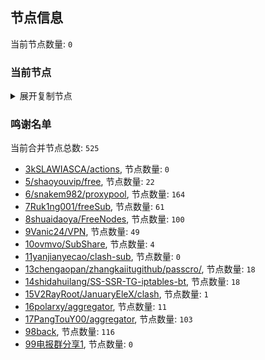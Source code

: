 
## 节点信息
当前节点数量: `0`
### 当前节点
<details>
  <summary>展开复制节点</summary>

    

</details>

### 鸣谢名单
当前合并节点总数: `525`
- [3kSLAWIASCA/actions](https://github.com/kSLAWIASCA/actions), 节点数量: `0`
- [5/shaoyouvip/free](https://github.com/shaoyouvip/free), 节点数量: `22`
- [6/snakem982/proxypool](https://github.com/snakem982/proxypool), 节点数量: `164`
- [7Ruk1ng001/freeSub](https://github.com/Ruk1ng001/freeSub), 节点数量: `61`
- [8shuaidaoya/FreeNodes](https://github.com/shuaidaoya/FreeNodes), 节点数量: `100`
- [9Vanic24/VPN](https://github.com/Vanic24/VPN), 节点数量: `49`
- [10ovmvo/SubShare](https://github.com/ovmvo/SubShare), 节点数量: `4`
- [11yanjianyecao/clash-sub](https://github.com/yanjianyecao/clash-sub), 节点数量: `0`
- [13chengaopan/zhangkaiitugithub/passcro/](https://github.com/zhangkaiitugithub/passcro/), 节点数量: `18`
- [14shidahuilang/SS-SSR-TG-iptables-bt](https://github.com/shidahuilang/SS-SSR-TG-iptables-bt), 节点数量: `18`
- [15V2RayRoot/JanuaryEleX/clash](https://github.com/JanuaryEleX/clash), 节点数量: `1`
- [16polarxy/aggregator](https://github.com/polarxy/aggregator), 节点数量: `11`
- [17PangTouY00/aggregator](https://github.com/xnic888/aggregator), 节点数量: `103`
- [98back](https://github.com/firefoxmmx2/v2rayshare_subcription), 节点数量: `116`
- [99电报群分享1](https://github.com/cdddbc/getAirport), 节点数量: `0`


